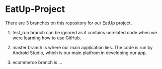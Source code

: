 # EatUp-Project

There are 3 branches on this repository for our EatUp project. 

1. test_run branch can be ignored as it contains unrelated code when we were learning how to use GitHub. 

2. master branch is where our main application lies. The code is run by Android Studio, which is our main platfrom in developing our app.

3. ecommerce branch is ...
